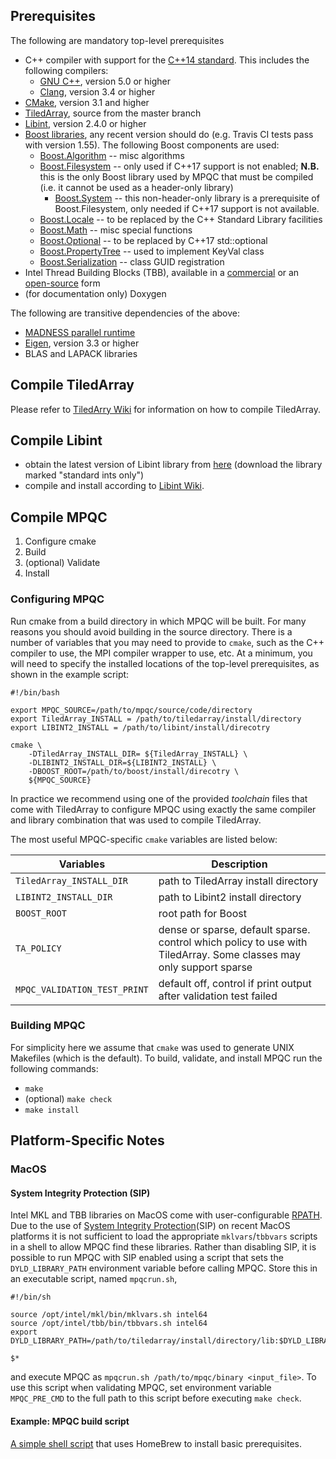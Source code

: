## Prerequisites

The following are mandatory top-level prerequisites
- C++ compiler with support for the [C++14 standard](https://www.iso.org/standard/64029.html). This includes the following compilers:
  - [GNU C++](https://gcc.gnu.org/), version 5.0 or higher
  - [Clang](https://clang.llvm.org/), version 3.4 or higher
- [CMake](https://cmake.org/), version 3.1 and higher
- [TiledArray](https://github.com/ValeevGroup/tiledarray), source from the master branch
- [Libint](http://libint.valeyev.net), version 2.4.0 or higher
- [Boost libraries](www.boost.org/), any recent version should do (e.g. Travis CI tests pass with version 1.55). The following Boost components are used:
  - [Boost.Algorithm](https://www.boost.org/doc/libs/master/libs/algorithm/doc/html/index.html) -- misc algorithms
  - [Boost.Filesystem](https://www.boost.org/doc/libs/master/libs/filesystem/doc/index.htm) -- only used if C++17 support is not enabled; __N.B.__ this is the only Boost library used by MPQC that must be compiled (i.e. it cannot be used as a header-only library)
    - [Boost.System](https://www.boost.org/doc/libs/master/libs/system/doc/index.html) -- this non-header-only library is a prerequisite of Boost.Filesystem, only needed if C++17 support is not available.
  - [Boost.Locale](https://www.boost.org/doc/libs/master/libs/locale/doc/html/index.html) -- to be replaced by the C++ Standard Library facilities
  - [Boost.Math](https://www.boost.org/doc/libs/master/libs/math/doc/html/index.html) -- misc special functions
  - [Boost.Optional](https://www.boost.org/doc/libs/master/libs/optional/doc/html/index.html) -- to be replaced by C++17 std::optional
  - [Boost.PropertyTree](https://www.boost.org/doc/libs/master/doc/html/property_tree.html) -- used to implement KeyVal class
  - [Boost.Serialization](https://www.boost.org/doc/libs/master/libs/serialization/doc/index.html) -- class GUID registration
- Intel Thread Building Blocks (TBB), available in a [commercial](software.intel.com/tbb‎) or
  an [open-source](https://www.threadingbuildingblocks.org/) form
- (for documentation only) Doxygen

The following are transitive dependencies of the above:
- [MADNESS parallel runtime](https://github.com/m-a-d-n-e-s-s/madness)
- [Eigen](http://eigen.tuxfamily.org), version 3.3 or higher
- BLAS and LAPACK libraries

## Compile TiledArray
Please refer to [TiledArry Wiki](https://github.com/ValeevGroup/tiledarray/wiki)
for information on how to compile TiledArray.

## Compile Libint
- obtain the latest version of Libint library from [here](https://github.com/evaleev/libint/releases) (download the library marked "standard ints only")
- compile and install according to [Libint Wiki](https://github.com/evaleev/libint/wiki#compiling-libint-library).

## Compile MPQC

1. Configure cmake
2. Build
3. (optional) Validate
4. Install

### Configuring MPQC

Run cmake from a build directory in which MPQC will be built. For many reasons you should avoid building in the source directory.
There is a number of variables that you may need to provide to `cmake`, such as the C++ compiler to use, the MPI compiler wrapper to use, etc.
At a minimum, you will need to specify the installed locations of the top-level prerequisites, as shown in the example script:

```
#!/bin/bash

export MPQC_SOURCE=/path/to/mpqc/source/code/directory
export TiledArray_INSTALL = /path/to/tiledarray/install/directory
export LIBINT2_INSTALL = /path/to/libint/install/direcotry

cmake \
    -DTiledArray_INSTALL_DIR= ${TiledArray_INSTALL} \
    -DLIBINT2_INSTALL_DIR=${LIBINT2_INSTALL} \
    -DBOOST_ROOT=/path/to/boost/install/direcotry \
    ${MPQC_SOURCE}
```

In practice we recommend using one of the provided *toolchain* files that come with TiledArray to configure MPQC
using exactly the same compiler and library combination that was used to compile TiledArray.

The most useful MPQC-specific `cmake` variables are listed below:

|Variables            |Description|
|---------------------|-----------|
| `TiledArray_INSTALL_DIR` | path to TiledArray install directory |
| `LIBINT2_INSTALL_DIR` | path to Libint2 install directory |
| `BOOST_ROOT` | root path for Boost |
| `TA_POLICY` |  dense or sparse, default sparse. control which policy to use with TiledArray. Some classes may only support sparse |
| `MPQC_VALIDATION_TEST_PRINT` | default off, control if print output after validation test failed |

### Building MPQC
For simplicity here we assume that `cmake` was used to generate UNIX Makefiles (which is the default). To build, validate, and install
MPQC run the
following commands:
- `make`
- (optional) `make check`
- `make install`

## Platform-Specific Notes

### MacOS

#### System Integrity Protection (SIP)
Intel MKL and TBB libraries on MacOS come with user-configurable [RPATH](https://en.wikipedia.org/wiki/Rpath).
Due to the use of [System Integrity Protection](https://support.apple.com/en-us/HT204899)(SIP)
on recent MacOS platforms it is not sufficient to load the appropriate `mklvars`/`tbbvars` scripts in a shell
to allow MPQC find these libraries. Rather than disabling SIP, it is possible to run MPQC with SIP enabled
using a script that sets the `DYLD_LIBRARY_PATH` environment variable before calling MPQC. Store this in an executable script, named `mpqcrun.sh`,
```
#!/bin/sh

source /opt/intel/mkl/bin/mklvars.sh intel64
source /opt/intel/tbb/bin/tbbvars.sh intel64
export DYLD_LIBRARY_PATH=/path/to/tiledarray/install/directory/lib:$DYLD_LIBRARY_PATH

$*
```
and execute MPQC as `mpqcrun.sh /path/to/mpqc/binary <input_file>`. To use this script when validating MPQC,
set environment variable `MPQC_PRE_CMD` to the full path to this script before executing `make check`.

#### Example: MPQC build script

[A simple shell script](https://github.com/ValeevGroup/mpqc4/blob/master/bin/osx-brew-build.sh) that uses HomeBrew to install basic prerequisites.
